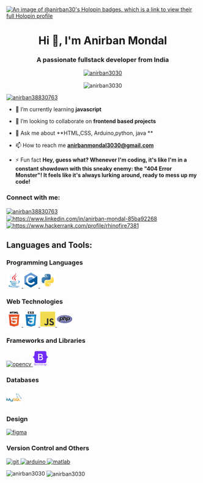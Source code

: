 [![An image of @anirban30's Holopin badges, which is a link to view their full Holopin profile](https://holopin.me/anirban30)](https://holopin.io/@anirban30)
<h1 align="center">Hi 👋, I'm Anirban Mondal</h1>
<h3 align="center">A passionate fullstack developer from India</h3>


<p align="center"> <a href="https://github.com/ryo-ma/github-profile-trophy"><img src="https://github-profile-trophy.vercel.app/?username=anirban3030" alt="anirban3030" /></a> </p>
<p align="center"><img align="center" src="https://github-readme-streak-stats.herokuapp.com/?user=anirban3030&" alt="anirban3030" /></p>

<p align="left"> <a href="https://twitter.com/anirban38830763" target="blank"><img src="https://img.shields.io/twitter/follow/anirban38830763?logo=twitter&style=for-the-badge" alt="anirban38830763" /></a> </p>

- 🌱 I’m currently learning **javascript**

- 👯 I’m looking to collaborate on **frontend based projects**

- 💬 Ask me about **HTML,CSS, Arduino,python, java **

- 📫 How to reach me **anirbanmondal3030@gmail.com**

- ⚡ Fun fact **Hey, guess what? Whenever I'm coding, it's like I'm in a constant showdown with this sneaky enemy: the "404 Error Monster"! It feels like it's always lurking around, ready to mess up my code!**

<h3 align="left">Connect with me:</h3>
<p align="left">
<a href="https://twitter.com/anirban38830763" target="blank"><img align="center" src="https://raw.githubusercontent.com/rahuldkjain/github-profile-readme-generator/master/src/images/icons/Social/twitter.svg" alt="anirban38830763" height="30" width="40" /></a>
<a href="https://linkedin.com/in/https://www.linkedin.com/in/anirban-mondal-85ba92268" target="blank"><img align="center" src="https://raw.githubusercontent.com/rahuldkjain/github-profile-readme-generator/master/src/images/icons/Social/linked-in-alt.svg" alt="https://www.linkedin.com/in/anirban-mondal-85ba92268" height="30" width="40" /></a>
<a href="https://www.hackerrank.com/https://www.hackerrank.com/profile/rhinofire7381" target="blank"><img align="center" src="https://raw.githubusercontent.com/rahuldkjain/github-profile-readme-generator/master/src/images/icons/Social/hackerrank.svg" alt="https://www.hackerrank.com/profile/rhinofire7381" height="30" width="40" /></a>
</p>

<h2 align="left">Languages and Tools:</h2>
<h3>Programming Languages</h3>  
<p align="left"><a href="https://www.java.com" target="_blank" rel="noreferrer"> <img src="https://raw.githubusercontent.com/devicons/devicon/master/icons/java/java-original.svg" alt="java" width="40" height="40"/> </a> <a href="https://www.cprogramming.com/" target="_blank" rel="noreferrer"> <img src="https://raw.githubusercontent.com/devicons/devicon/master/icons/c/c-original.svg" alt="c" width="40" height="40"/> </a><a href="https://www.python.org" target="_blank" rel="noreferrer"> <img src="https://raw.githubusercontent.com/devicons/devicon/master/icons/python/python-original.svg" alt="python" width="40" height="40"/> </a>

<h3>Web Technologies</h3>  
 <a href="https://www.w3.org/html/" target="_blank" rel="noreferrer"> <img src="https://raw.githubusercontent.com/devicons/devicon/master/icons/html5/html5-original-wordmark.svg" alt="html5" width="40" height="40"/> </a><a href="https://www.w3schools.com/css/" target="_blank" rel="noreferrer"> <img src="https://raw.githubusercontent.com/devicons/devicon/master/icons/css3/css3-original-wordmark.svg" alt="css3" width="40" height="40"/> </a><a href="https://developer.mozilla.org/en-US/docs/Web/JavaScript" target="_blank" rel="noreferrer"> <img src="https://raw.githubusercontent.com/devicons/devicon/master/icons/javascript/javascript-original.svg" alt="javascript" width="40" height="40"/> </a> <a href="https://www.php.net" target="_blank" rel="noreferrer"> <img src="https://raw.githubusercontent.com/devicons/devicon/master/icons/php/php-original.svg" alt="php" width="40" height="40"/> </a>

<h3>Frameworks and Libraries</h3>
  <a href="https://opencv.org/" target="_blank" rel="noreferrer"> <img src="https://www.vectorlogo.zone/logos/opencv/opencv-icon.svg" alt="opencv" width="40" height="40"/> </a><a href="https://getbootstrap.com" target="_blank" rel="noreferrer"> <img src="https://raw.githubusercontent.com/devicons/devicon/master/icons/bootstrap/bootstrap-plain-wordmark.svg" alt="bootstrap" width="40" height="40"/> </a>

<h3>Databases</h3>
<a href="https://www.mysql.com/" target="_blank" rel="noreferrer"> <img src="https://raw.githubusercontent.com/devicons/devicon/master/icons/mysql/mysql-original-wordmark.svg" alt="mysql" width="40" height="40"/></a> 

 <h3>Design</h3>
  <a href="https://www.figma.com/" target="_blank" rel="noreferrer"> <img src="https://www.vectorlogo.zone/logos/figma/figma-icon.svg" alt="figma" width="40" height="40"/> </a> 

<h3>Version Control and Others</h3>
  <a href="https://git-scm.com/" target="_blank" rel="noreferrer"> <img src="https://www.vectorlogo.zone/logos/git-scm/git-scm-icon.svg" alt="git" width="40" height="40"/> </a><a href="https://www.arduino.cc/" target="_blank" rel="noreferrer"> <img src="https://cdn.worldvectorlogo.com/logos/arduino-1.svg" alt="arduino" width="40" height="40"/> </a><a href="https://www.mathworks.com/" target="_blank" rel="noreferrer"> <img src="https://upload.wikimedia.org/wikipedia/commons/2/21/Matlab_Logo.png" alt="matlab" width="40" height="40"/> </a></p>


<p><img align="left" src="https://github-readme-stats.vercel.app/api/top-langs?username=anirban3030&show_icons=true&locale=en&layout=compact" alt="anirban3030" /></p>

<p>&nbsp;<img align="center" src="https://github-readme-stats.vercel.app/api?username=anirban3030&show_icons=true&locale=en" alt="anirban3030" /></p>


